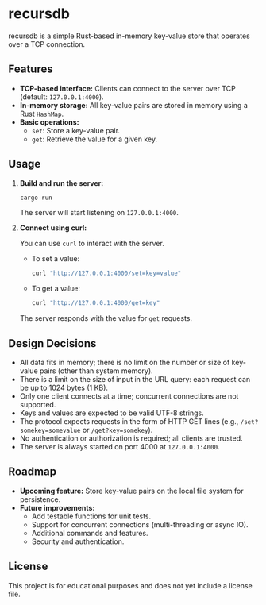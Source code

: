 # recursdb

recursdb is a simple Rust-based in-memory key-value store that operates over a TCP connection.

## Features

- **TCP-based interface:** Clients can connect to the server over TCP (default: `127.0.0.1:4000`).
- **In-memory storage:** All key-value pairs are stored in memory using a Rust `HashMap`.
- **Basic operations:**
  - `set`: Store a key-value pair.
  - `get`: Retrieve the value for a given key.

## Usage

1. **Build and run the server:**
   ```sh
   cargo run
   ```
   The server will start listening on `127.0.0.1:4000`.

2. **Connect using curl:**

   You can use `curl` to interact with the server.

   - To set a value:
     ```sh
     curl "http://127.0.0.1:4000/set=key=value"
     ```
   - To get a value:
     ```sh
     curl "http://127.0.0.1:4000/get=key"
     ```

   The server responds with the value for `get` requests.

## Design Decisions

- All data fits in memory; there is no limit on the number or size of key-value pairs (other than system memory).
- There is a limit on the size of input in the URL query: each request can be up to 1024 bytes (1 KB).
- Only one client connects at a time; concurrent connections are not supported.
- Keys and values are expected to be valid UTF-8 strings.
- The protocol expects requests in the form of HTTP GET lines (e.g., `/set?somekey=somevalue` or `/get?key=somekey`).
- No authentication or authorization is required; all clients are trusted.
- The server is always started on port 4000 at `127.0.0.1:4000`.

## Roadmap

- **Upcoming feature:** Store key-value pairs on the local file system for persistence.
- **Future improvements:**
  - Add testable functions for unit tests.
  - Support for concurrent connections (multi-threading or async IO).
  - Additional commands and features.
  - Security and authentication.

## License

This project is for educational purposes and does not yet include a license file. 
